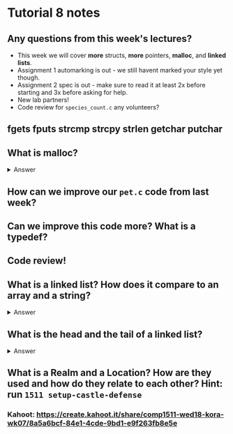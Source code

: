 # Tutorial 8 notes

## Any questions from this week's lectures?

* This week we will cover **more** structs, **more** pointers, **malloc**, and **linked lists**.
* Assignment 1 automarking is out - we still havent marked your style yet though.
* Assignment 2 spec is out - make sure to read it at least 2x before starting and 3x before asking for help.
* New lab partners!
* Code review for `species_count.c` any volunteers?

## fgets fputs strcmp strcpy strlen getchar putchar

## What is malloc? 

<details>

<summary>Answer</Summary>

Stack demo.

Stack visualisation: https://www.cs.usfca.edu/~galles/visualization/StackArray.html

http://pythontutor.com/c.html#code=void%20f1%28%29%3B%0Avoid%20f2%28%29%3B%0Avoid%20f3%28%29%3B%0Avoid%20f4%28%29%3B%0A%0Aint%20main%28%29%20%7B%0A%20%20f1%28%29%3B%0A%20%20return%200%3B%0A%7D%0A%0Avoid%20f1%28%29%20%7B%0A%20%20int%20a%20%3D%201%3B%0A%20%20int%20b%20%3D%202%3B%0A%20%20f2%28%29%3B%0A%20%20int%20c%20%3D%203%3B%0A%7D%0A%0Avoid%20f2%28%29%20%7B%0A%20%20int%20a%20%3D%201%3B%0A%20%20f3%28%29%3B%0A%20%20int%20b%20%3D%202%3B%0A%20%20f4%28%29%3B%0A%20%20int%20c%20%3D%203%3B%0A%7D%0A%0Avoid%20f3%28%29%20%7B%0A%20%20int%20d%20%3D%201%3B%0A%7D%0A%0Avoid%20f4%28%29%20%7B%0A%20%20int%20e%20%3D%201%3B%0A%7D&curInstr=16&mode=display&origin=opt-frontend.js&py=c&rawInputLstJSON=%5B%5D

Bad
http://pythontutor.com/c.html#code=struct%20node%20%7B%0A%20%20int%20value%3B%0A%20%20struct%20node%20*next%3B%0A%7D%3B%0A%0Astruct%20node%20*new_node%28int%20value%29%3B%0A%0Aint%20main%28%29%20%7B%0A%20%20%0A%20%20struct%20node%20*new%20%3D%20new_node%2842%29%3B%0A%20%20%0A%20%20return%200%3B%0A%20%20%0A%7D%0A%0Astruct%20node%20*new_node%28int%20value%29%20%7B%0A%20%20%0A%20%20struct%20node%20new%3B%0A%20%20new.value%20%3D%20value%3B%0A%0A%20%20return%20%26new%3B%0A%0A%7D&curInstr=6&mode=display&origin=opt-frontend.js&py=c&rawInputLstJSON=%5B%5D

Good
http://pythontutor.com/c.html#code=struct%20node%20%7B%0A%20%20int%20value%3B%0A%20%20struct%20node%20*next%3B%0A%7D%3B%0A%0Astruct%20node%20*new_node%28int%20value%29%3B%0A%0Aint%20main%28%29%20%7B%0A%20%20%0A%20%20struct%20node%20*new%20%3D%20new_node%2842%29%3B%0A%20%20%20%20%0A%20%20return%200%3B%0A%20%20%0A%7D%0A%0Astruct%20node%20*new_node%28int%20value%29%20%7B%0A%20%20%0A%20%20struct%20node%20*new%20%3D%20malloc%28sizeof%28struct%20node%29%29%3B%0A%20%20new-%3Evalue%20%3D%20value%3B%0A%20%20%0A%20%20return%20new%3B%0A%0A%7D&curInstr=7&mode=display&origin=opt-frontend.js&py=c&rawInputLstJSON=%5B%5D


</details>

## How can we improve our `pet.c` code from last week?

## Can we improve this code more? What is a typedef?

## Code review!

## What is a linked list? How does it compare to an array and a string?

<details>

<summary>Answer</Summary>

|                    | Array                  | String            | Linked List      |
|--------------------|------------------------|-------------------|------------------|
|Length              |Constant                |Constant           |Variable          |
|Determine Length by |Extra variable e.g. `n` |Ends with `'\0'`   |Ends with `NULL`  |
|Stored              |Contiguously            |Contiguously       |Randomly in memory|
|Loop through using  |Indexes                 |Indexes or pointers|Pointers          |

List visualisation: https://visualgo.net/en/list

![Memory in c](/images/memory.jpg)

</details>

## What is the head and the tail of a linked list?

<details>

<summary>Answer</summary>

The head is the first element in the linked list, the tail is the last element in the linked list. In general we also refer to the node we are currently pointing to in a linked list the 'curr' node as it is a good habit to always keep the head node pointing to the head of the linked list.

</details>

## What is a Realm and a Location? How are they used and how do they relate to each other? Hint: run `1511 setup-castle-defense`


### Kahoot: https://create.kahoot.it/share/comp1511-wed18-kora-wk07/8a5a6bcf-84e1-4cde-9bd1-e9f263fb8e5e